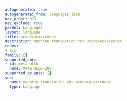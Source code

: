 ```yaml
---
autogenerated: true
autogenerated_from: languages.json
nav_order: 999
nav_exclude: true
parent: Languages
layout: language
title: <code>acx</code>
description: Machine translation for <code>acx</code>
codes:
- acx
family: []
supported_apis:
- id: meta-nllb
  name: Meta NLLB-200
supported_qe_apis: []
seo:
  name: Machine translation for <code>acx</code>
  type: Language

---
```


